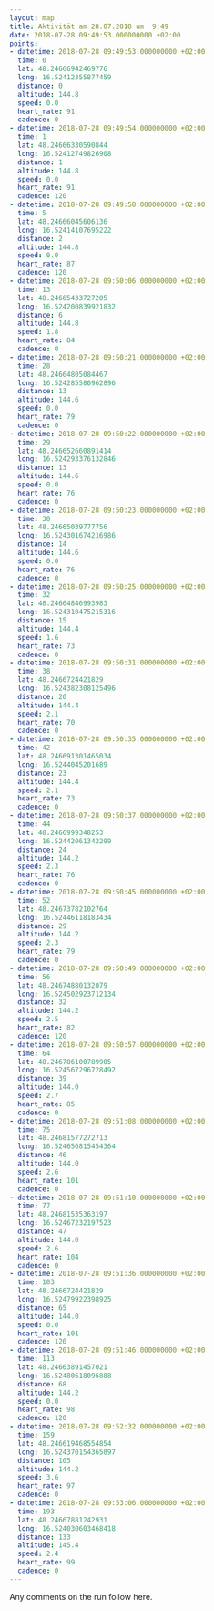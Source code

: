 ```yaml
---
layout: map
title: Aktivität am 28.07.2018 um  9:49
date: 2018-07-28 09:49:53.000000000 +02:00
points:
- datetime: 2018-07-28 09:49:53.000000000 +02:00
  time: 0
  lat: 48.24666942469776
  long: 16.52412355877459
  distance: 0
  altitude: 144.8
  speed: 0.0
  heart_rate: 91
  cadence: 0
- datetime: 2018-07-28 09:49:54.000000000 +02:00
  time: 1
  lat: 48.24666330590844
  long: 16.52412749826908
  distance: 1
  altitude: 144.8
  speed: 0.0
  heart_rate: 91
  cadence: 120
- datetime: 2018-07-28 09:49:58.000000000 +02:00
  time: 5
  lat: 48.24666045606136
  long: 16.52414107695222
  distance: 2
  altitude: 144.8
  speed: 0.0
  heart_rate: 87
  cadence: 120
- datetime: 2018-07-28 09:50:06.000000000 +02:00
  time: 13
  lat: 48.24665433727205
  long: 16.524200839921832
  distance: 6
  altitude: 144.8
  speed: 1.8
  heart_rate: 84
  cadence: 0
- datetime: 2018-07-28 09:50:21.000000000 +02:00
  time: 28
  lat: 48.24664805084467
  long: 16.524285580962896
  distance: 13
  altitude: 144.6
  speed: 0.0
  heart_rate: 79
  cadence: 0
- datetime: 2018-07-28 09:50:22.000000000 +02:00
  time: 29
  lat: 48.246652660891414
  long: 16.524293376132846
  distance: 13
  altitude: 144.6
  speed: 0.0
  heart_rate: 76
  cadence: 0
- datetime: 2018-07-28 09:50:23.000000000 +02:00
  time: 30
  lat: 48.24665039777756
  long: 16.524301674216986
  distance: 14
  altitude: 144.6
  speed: 0.0
  heart_rate: 76
  cadence: 0
- datetime: 2018-07-28 09:50:25.000000000 +02:00
  time: 32
  lat: 48.24664846993983
  long: 16.524310475215316
  distance: 15
  altitude: 144.4
  speed: 1.6
  heart_rate: 73
  cadence: 0
- datetime: 2018-07-28 09:50:31.000000000 +02:00
  time: 38
  lat: 48.2466724421829
  long: 16.524382308125496
  distance: 20
  altitude: 144.4
  speed: 2.1
  heart_rate: 70
  cadence: 0
- datetime: 2018-07-28 09:50:35.000000000 +02:00
  time: 42
  lat: 48.246691301465034
  long: 16.5244045201689
  distance: 23
  altitude: 144.4
  speed: 2.1
  heart_rate: 73
  cadence: 0
- datetime: 2018-07-28 09:50:37.000000000 +02:00
  time: 44
  lat: 48.2466999348253
  long: 16.52442061342299
  distance: 24
  altitude: 144.2
  speed: 2.3
  heart_rate: 76
  cadence: 0
- datetime: 2018-07-28 09:50:45.000000000 +02:00
  time: 52
  lat: 48.24673782102764
  long: 16.52446118183434
  distance: 29
  altitude: 144.2
  speed: 2.3
  heart_rate: 79
  cadence: 0
- datetime: 2018-07-28 09:50:49.000000000 +02:00
  time: 56
  lat: 48.24674880132079
  long: 16.524502923712134
  distance: 32
  altitude: 144.2
  speed: 2.5
  heart_rate: 82
  cadence: 120
- datetime: 2018-07-28 09:50:57.000000000 +02:00
  time: 64
  lat: 48.246786100789905
  long: 16.524567296728492
  distance: 39
  altitude: 144.0
  speed: 2.7
  heart_rate: 85
  cadence: 0
- datetime: 2018-07-28 09:51:08.000000000 +02:00
  time: 75
  lat: 48.24681577272713
  long: 16.524656815454364
  distance: 46
  altitude: 144.0
  speed: 2.6
  heart_rate: 101
  cadence: 0
- datetime: 2018-07-28 09:51:10.000000000 +02:00
  time: 77
  lat: 48.24681535363197
  long: 16.52467232197523
  distance: 47
  altitude: 144.0
  speed: 2.6
  heart_rate: 104
  cadence: 0
- datetime: 2018-07-28 09:51:36.000000000 +02:00
  time: 103
  lat: 48.2466724421829
  long: 16.52479922398925
  distance: 65
  altitude: 144.0
  speed: 0.0
  heart_rate: 101
  cadence: 120
- datetime: 2018-07-28 09:51:46.000000000 +02:00
  time: 113
  lat: 48.24663891457021
  long: 16.52480618096888
  distance: 68
  altitude: 144.2
  speed: 0.0
  heart_rate: 98
  cadence: 120
- datetime: 2018-07-28 09:52:32.000000000 +02:00
  time: 159
  lat: 48.246619468554854
  long: 16.524370154365897
  distance: 105
  altitude: 144.2
  speed: 3.6
  heart_rate: 97
  cadence: 0
- datetime: 2018-07-28 09:53:06.000000000 +02:00
  time: 193
  lat: 48.24667881242931
  long: 16.524030603468418
  distance: 133
  altitude: 145.4
  speed: 2.4
  heart_rate: 99
  cadence: 0
---
```

Any comments on the run follow here.

